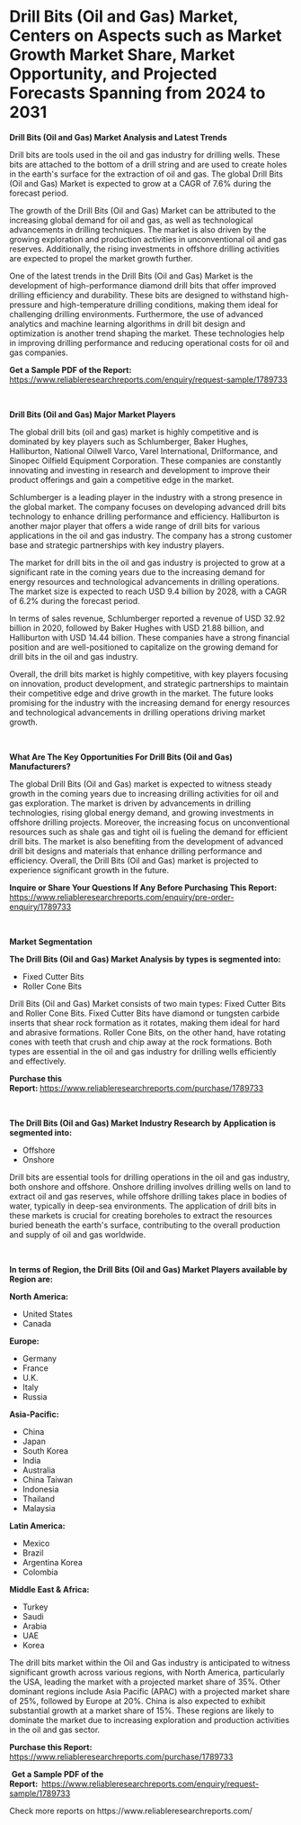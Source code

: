 <p><h1>Drill Bits (Oil and Gas) Market, Centers on Aspects such as Market Growth Market Share, Market Opportunity, and Projected Forecasts Spanning from 2024 to 2031</h1></p><p><strong>Drill Bits (Oil and Gas) Market Analysis and Latest Trends</strong></p>
<p><p>Drill bits are tools used in the oil and gas industry for drilling wells. These bits are attached to the bottom of a drill string and are used to create holes in the earth's surface for the extraction of oil and gas. The global Drill Bits (Oil and Gas) Market is expected to grow at a CAGR of 7.6% during the forecast period.</p><p>The growth of the Drill Bits (Oil and Gas) Market can be attributed to the increasing global demand for oil and gas, as well as technological advancements in drilling techniques. The market is also driven by the growing exploration and production activities in unconventional oil and gas reserves. Additionally, the rising investments in offshore drilling activities are expected to propel the market growth further.</p><p>One of the latest trends in the Drill Bits (Oil and Gas) Market is the development of high-performance diamond drill bits that offer improved drilling efficiency and durability. These bits are designed to withstand high-pressure and high-temperature drilling conditions, making them ideal for challenging drilling environments. Furthermore, the use of advanced analytics and machine learning algorithms in drill bit design and optimization is another trend shaping the market. These technologies help in improving drilling performance and reducing operational costs for oil and gas companies.</p></p>
<p><strong>Get a Sample PDF of the Report:&nbsp;</strong> <a href="https://www.reliableresearchreports.com/enquiry/request-sample/1789733">https://www.reliableresearchreports.com/enquiry/request-sample/1789733</a></p>
<p>&nbsp;</p>
<p><strong>Drill Bits (Oil and Gas) Major Market Players</strong></p>
<p><p>The global drill bits (oil and gas) market is highly competitive and is dominated by key players such as Schlumberger, Baker Hughes, Halliburton, National Oilwell Varco, Varel International, Drilformance, and Sinopec Oilfield Equipment Corporation. These companies are constantly innovating and investing in research and development to improve their product offerings and gain a competitive edge in the market.</p><p>Schlumberger is a leading player in the industry with a strong presence in the global market. The company focuses on developing advanced drill bits technology to enhance drilling performance and efficiency. Halliburton is another major player that offers a wide range of drill bits for various applications in the oil and gas industry. The company has a strong customer base and strategic partnerships with key industry players.</p><p>The market for drill bits in the oil and gas industry is projected to grow at a significant rate in the coming years due to the increasing demand for energy resources and technological advancements in drilling operations. The market size is expected to reach USD 9.4 billion by 2028, with a CAGR of 6.2% during the forecast period.</p><p>In terms of sales revenue, Schlumberger reported a revenue of USD 32.92 billion in 2020, followed by Baker Hughes with USD 21.88 billion, and Halliburton with USD 14.44 billion. These companies have a strong financial position and are well-positioned to capitalize on the growing demand for drill bits in the oil and gas industry.</p><p>Overall, the drill bits market is highly competitive, with key players focusing on innovation, product development, and strategic partnerships to maintain their competitive edge and drive growth in the market. The future looks promising for the industry with the increasing demand for energy resources and technological advancements in drilling operations driving market growth.</p></p>
<p>&nbsp;</p>
<p><strong>What Are The Key Opportunities For Drill Bits (Oil and Gas) Manufacturers?</strong></p>
<p><p>The global Drill Bits (Oil and Gas) market is expected to witness steady growth in the coming years due to increasing drilling activities for oil and gas exploration. The market is driven by advancements in drilling technologies, rising global energy demand, and growing investments in offshore drilling projects. Moreover, the increasing focus on unconventional resources such as shale gas and tight oil is fueling the demand for efficient drill bits. The market is also benefiting from the development of advanced drill bit designs and materials that enhance drilling performance and efficiency. Overall, the Drill Bits (Oil and Gas) market is projected to experience significant growth in the future.</p></p>
<p><strong>Inquire or Share Your Questions If Any Before Purchasing This Report:</strong> <a href="https://www.reliableresearchreports.com/enquiry/pre-order-enquiry/1789733">https://www.reliableresearchreports.com/enquiry/pre-order-enquiry/1789733</a></p>
<p>&nbsp;</p>
<p><strong>Market Segmentation</strong></p>
<p><strong>The Drill Bits (Oil and Gas) Market Analysis by types is segmented into:</strong></p>
<p><ul><li>Fixed Cutter Bits</li><li>Roller Cone Bits</li></ul></p>
<p><p>Drill Bits (Oil and Gas) Market consists of two main types: Fixed Cutter Bits and Roller Cone Bits. Fixed Cutter Bits have diamond or tungsten carbide inserts that shear rock formation as it rotates, making them ideal for hard and abrasive formations. Roller Cone Bits, on the other hand, have rotating cones with teeth that crush and chip away at the rock formations. Both types are essential in the oil and gas industry for drilling wells efficiently and effectively.</p></p>
<p><strong>Purchase this Report:&nbsp;</strong><a href="https://www.reliableresearchreports.com/purchase/1789733">https://www.reliableresearchreports.com/purchase/1789733</a></p>
<p>&nbsp;</p>
<p><strong>The Drill Bits (Oil and Gas) Market Industry Research by Application is segmented into:</strong></p>
<p><ul><li>Offshore</li><li>Onshore</li></ul></p>
<p><p>Drill bits are essential tools for drilling operations in the oil and gas industry, both onshore and offshore. Onshore drilling involves drilling wells on land to extract oil and gas reserves, while offshore drilling takes place in bodies of water, typically in deep-sea environments. The application of drill bits in these markets is crucial for creating boreholes to extract the resources buried beneath the earth's surface, contributing to the overall production and supply of oil and gas worldwide.</p></p>
<p>&nbsp;</p>
<p><strong>In terms of Region, the Drill Bits (Oil and Gas) Market Players available by Region are:</strong></p>
<p>
    <p> <strong> North America: </strong>
        <ul>
            <li>United States</li>
            <li>Canada</li>
        </ul>
        </p> 
    <p> <strong> Europe: </strong>
        <ul>
            <li>Germany</li>
            <li>France</li>
            <li>U.K.</li>
            <li>Italy</li>
            <li>Russia</li>
        </ul>
        </p> 
    <p> <strong> Asia-Pacific: </strong>
        <ul>
            <li>China</li>
            <li>Japan</li>
            <li>South Korea</li>
            <li>India</li>
            <li>Australia</li>
            <li>China Taiwan</li>
            <li>Indonesia</li>
            <li>Thailand</li>
            <li>Malaysia</li>
        </ul>
        </p> 
    <p> <strong> Latin America: </strong>
        <ul>
            <li>Mexico</li>
            <li>Brazil</li>
            <li>Argentina Korea</li>
            <li>Colombia</li>
        </ul>
        </p> 
    <p> <strong> Middle East & Africa: </strong>
        <ul>
            <li>Turkey</li>
            <li>Saudi</li>
            <li>Arabia</li>
            <li>UAE</li>
            <li>Korea</li>
        </ul>
    </p>
    </p>
<p><p>The drill bits market within the Oil and Gas industry is anticipated to witness significant growth across various regions, with North America, particularly the USA, leading the market with a projected market share of 35%. Other dominant regions include Asia Pacific (APAC) with a projected market share of 25%, followed by Europe at 20%. China is also expected to exhibit substantial growth at a market share of 15%. These regions are likely to dominate the market due to increasing exploration and production activities in the oil and gas sector.</p></p>
<p><strong>Purchase this Report: </strong><a href="https://www.reliableresearchreports.com/purchase/1789733">https://www.reliableresearchreports.com/purchase/1789733</a></p>
<p>&nbsp;<strong>Get a Sample PDF of the Report:&nbsp;&nbsp;</strong><a href="https://www.reliableresearchreports.com/enquiry/request-sample/1789733">https://www.reliableresearchreports.com/enquiry/request-sample/1789733</a></p>
<p><strong></strong></p>
<p>Check more reports on https://www.reliableresearchreports.com/</p>